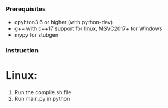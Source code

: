 ### Prerequisites
- cpyhton3.6 or higher (with python-dev)
- g++ with c++17 support for linux, MSVC2017+ for Windows
- mypy for stubgen
### Instruction
# Linux:
1. Run the compile.sh file
2. Run main.py in python